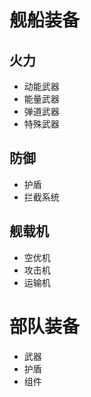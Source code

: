 # 舰船装备
## 火力
- 动能武器
- 能量武器
- 弹道武器
- 特殊武器

## 防御
- 护盾
- 拦截系统

## 舰载机
- 空优机
- 攻击机
- 运输机

# 部队装备
- 武器
- 护盾
- 组件
